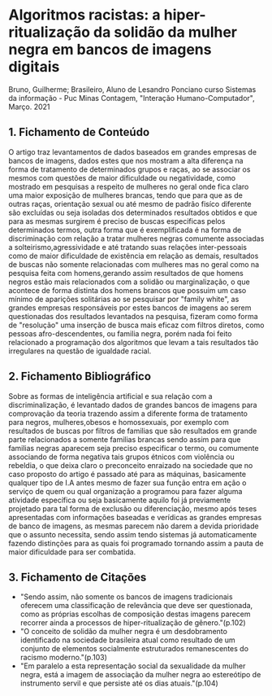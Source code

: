 # Algoritmos racistas: a hiper-ritualização da solidão da mulher negra em bancos de imagens digitais

Bruno, Guilherme; Brasileiro, Aluno de Lesandro Ponciano curso Sistemas da informação - Puc Minas Contagem, "Interação Humano-Computador", Março. 2021

## 1. Fichamento de Conteúdo

O artigo traz levantamentos de dados baseados em grandes empresas de bancos de imagens, dados estes que nos mostram a alta diferença na forma de tratamento de determinados grupos e raças,
ao se associar os mesmos com questões de maior dificuldade ou negatividade, como mostrado em pesquisas a respeito de mulheres no geral onde fica claro uma maior exposição de mulheres brancas,
tendo que para que as de outras raças, orientação sexual ou até mesmo de padrão fisíco diferente são excluídas ou seja isoladas dos determinados resultados obtidos e que para as mesmas 
surgirem é preciso de buscas especificas pelos determinados termos, outra forma que é exemplificada é na forma de discriminação com relação a tratar mulheres negras comumente associadas a solteirismo,agressividade e até
tratando suas relações inter-pessoais como de maior dificuldade de existência em relação as demais, resultados de buscas não somente relacionadas com mulheres mas no geral como na pesquisa feita com homens,gerando assim
resultados de que homens negros estão mais relacionados com a solidão ou marginalização, o que acontece de forma distinta dos homens brancos que possuim um caso mínimo de aparições solitárias ao se pesquisar por "family white", as grandes empresas responsáveis por estes bancos de imagens ao serem questionadas dos resultados levantados na pesquisa, fizeram como forma de "resolução" uma inserção de busca mais eficaz com filtros diretos, como pessoas afro-descendentes, ou familia negra, porém nada foi feito relacionado a programação dos algoritmos que levam a tais resultados tão irregulares na questão de igualdade racial.

## 2. Fichamento Bibliográfico

Sobre as formas de inteligência artificial e sua relação com a discriminalização, é levantado dados de grandes bancos de imagens para comprovação da teoria
trazendo assim a diferente forma de tratamento para negros, mulheres,obesos e homossexuais, por exemplo com resultados de buscas por filtros de familias que são resultados em grande
parte relacionados a somente familias brancas sendo assim para que familias negras aparecem seja preciso especificar o termo, ou comumente associando de forma negativa tais grupos étnicos
com violência ou rebeldia, o que deixa claro o preconceito enraizado na sociedade que no caso proposto do artigo é passado até para as máquinas, basicamente qualquer tipo de I.A
antes mesmo de fazer sua função entra em ação o serviço de quem ou qual organização a programou para fazer alguma atividade específica ou seja basicamente aquilo foi já previamente 
projetado para tal forma de exclusão ou diferenciação, mesmo após teses apresentadas com informações baseadas e verídicas as grandes empresas de banco de imagens, as mesmas parecem não
darem a devida prioridade que o assunto necessita, sendo assim tendo sistemas já automaticamente fazendo distinções para as quais foi programado tornando assim a pauta de maior
dificuldade para ser combatida.

## 3. Fichamento de Citações
* "Sendo assim, não somente
os bancos de imagens tradicionais oferecem uma classificação de relevância que deve ser
questionada, como as próprias escolhas de composição destas imagens parecem recorrer
ainda a processos de hiper-ritualização de gênero."(p.102)
* "O conceito de solidão da mulher negra é um desdobramento identificado na
sociedade brasileira atual como resultado de um conjunto de elementos socialmente
estruturados remanescentes do racismo moderno."(p.103)
* "Em paralelo a esta representação social da sexualidade da mulher negra, está a imagem
de associação da mulher negra ao estereótipo de instrumento servil e que persiste até os
dias atuais."(p.104)
